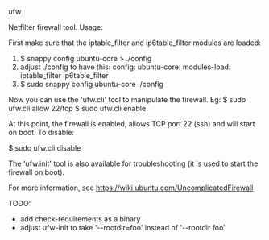 ufw

Netfilter firewall tool. Usage:

First make sure that the iptable_filter and ip6table_filter modules are loaded:
1. $ snappy config ubuntu-core > ./config
2. adjust ./config to have this:
   config:
     ubuntu-core:
       modules-load: iptable_filter ip6table_filter
3. $ sudo snappy config ubuntu-core ./config

Now you can use the 'ufw.cli' tool to manipulate the firewall. Eg:
$ sudo ufw.cli allow 22/tcp
$ sudo ufw.cli enable

At this point, the firewall is enabled, allows TCP port 22 (ssh) and will start
on boot. To disable:

$ sudo ufw.cli disable

The 'ufw.init' tool is also available for troubleshooting (it is used to start
the firewall on boot).

For more information, see https://wiki.ubuntu.com/UncomplicatedFirewall

TODO:
- add check-requirements as a binary
- adjust ufw-init to take '--rootdir=foo' instead of '--rootdir foo'
